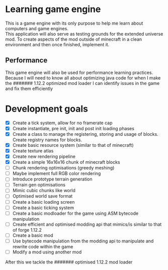 # Learning game engine  
This is a game engine with its only purpose to help me learn about computers and game engines.  
This application will also serve as testing grounds for the extended universe mod. To create aspects of the mod outside of minecraft in a clean environment and then once finished, implement it.  

## Performance  
This game engine will also be used for performance learning practices. Because I will need to know all about optimizing java code for when I make the ####### 1.12.2 optimized mod loader I can identify issues in the game and fix them efficiently

# Development goals
- [x] Create a tick system, allow for no framerate cap
- [x] Create instantiate, pre init, init and post init loading phases
- [x] Create a class to manage the registering, storing and usage of blocks. Create registry names for blocks.
- [x] Create basic resource system (similar to that of minecraft)
- [x] Create texture atlas
- [x] Create new rendering pipeline
- [x] Create a simple 16x16x16 chunk of minecraft blocks
- [ ] Chunk rendering optimisations (greedy meshing)
- [ ] Maybe implement full RGB color rendering
- [ ] Introduce prototype terrain generation
- [ ] Terrain gen optimisations
- [ ] Mimic cubic chunks like world
- [ ] Optimised world save format
- [ ] Create a basic loading screen
- [ ] Create a basic ticking system
- [ ] Create a basic modloader for the game using ASM bytecode manipulation
- [ ] Create efficient and optimised modding api that mimics/is similar to that of forge 1.12.2
- [ ] Create a basic mod
- [ ] Use bytecode manipulation from the modding api to manipulate and rewrite code within the game
- [ ] Modify a mod using another mod

After this we tackle the ####### optimised 1.12.2 mod loader